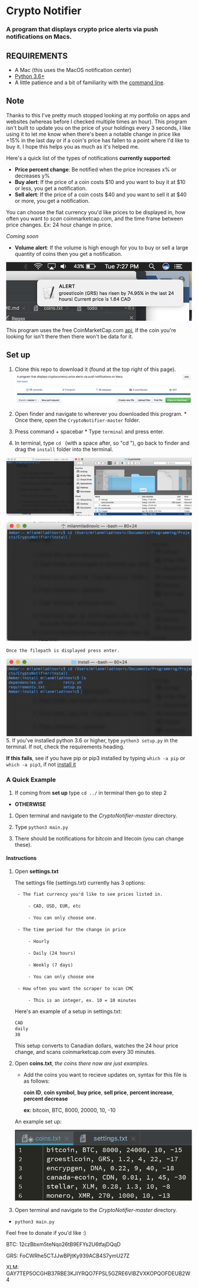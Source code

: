# Crypto Notifier
### A program that displays crypto price alerts via push notifications on Macs.

## REQUIREMENTS
  * A Mac (this uses the MacOS notification center)
  * [Python 3.6+](https://www.python.org/downloads/release/python-365/)
  * A little patience and a bit of familiarity with the [command line](https://www.davidbaumgold.com/tutorials/command-line/).

## Note
Thanks to this I've pretty much stopped looking at my portfolio on apps and websites (whereas before I checked multiple times an hour). This program isn't built to update you on the price of your holdings every 3 seconds, I like using it to let me know when there's been a notable change in price like +15% in the last day or if a coin's price has fallen to a point where I'd like to buy it. I hope this helps you as much as it's helped me.

Here's a quick list of the types of notifications **currently supported**:

* **Price percent change**: Be notified when the price increases x% or decreases y%
* **Buy alert**: If the price of a coin costs $10 and you want to buy it at $10 or less, you get a notification.
* **Sell alert**: If the price of a coin costs $40 and you want to sell it at $40 or more, you get a notification.

You can choose the fiat currency you'd like prices to be displayed in, how often you want to *scan* coinmarketcap.com, and the time frame between price changes. Ex: 24 hour change in price.

*Coming soon*

* **Volume alert**: If the volume is high enough for you to buy or sell a large quantity of coins then you get a notification.

![alt text](https://github.com/MellowYarker/CryptoNotifier/blob/master/images/grsExample.png "Example Notification")

This program uses the free CoinMarketCap.com [api](https://coinmarketcap.com/api/), if the coin you're looking for isn't there then there won't be data for it.


## Set up
  1. Clone this repo to download it (found at the top right of this page).
  ![alt text](https://github.com/MellowYarker/CryptoNotifier/blob/master/images/clone.png "Clone")
  2. Open finder and navigate to wherever you downloaded this program.
    * Once there, open the `CryptoNotifier-master` folder.
  3. Press command + spacebar
    * Type `terminal` and press enter.

  4. In terminal, type `cd ` (with a space after, so "cd "), go back to finder and drag the `install` folder into the terminal.

  ![alt text](https://github.com/MellowYarker/CryptoNotifier/blob/master/images/finder_terminal.png "Finder and Terminal")

  ![alt text](https://github.com/MellowYarker/CryptoNotifier/blob/master/images/dragged.png "Dragged In")

    Once the filepath is displayed press enter.

  ![alt text](https://github.com/MellowYarker/CryptoNotifier/blob/master/images/directory.png "Directory")
  5. If you've installed python 3.6 or higher, type `python3 setup.py` in the terminal. If not, check the requirements heading.

  **If this fails**, see if you have pip or pip3 installed by typing `which -a pip` or `which -a pip3`, if not [install it](https://stackoverflow.com/questions/6587507/how-to-install-pip-with-python-3)


### A Quick Example
1. If coming from **set up** type `cd ../` in terminal then go to step 2
* **OTHERWISE**
1. Open terminal and navigate to the *CryptoNotifier-master* directory.

2. Type `python3 main.py`

3. There should be notifications for bitcoin and litecoin (you can change these).



#### Instructions
1. Open **settings.txt**

    The settings file (settings.txt) currently has 3 options:

        - The fiat currency you'd like to see prices listed in.

            - CAD, USD, EUR, etc

            - You can only choose one.

        - The time period for the change in price

            - Hourly

            - Daily (24 hours)

            - Weekly (7 days)

            - You can only choose one

        - How often you want the scraper to scan CMC

            - This is an integer, ex. 10 = 10 minutes

    Here's an example of a setup in settings.txt:

    ```
    CAD
    daily
    30
    ```

    This setup converts to Canadian dollars, watches the 24 hour price change,
    and scans coinmarketcap.com every 30 minutes.

2. Open **coins.txt**, *the coins there now are just examples*.
    * Add the coins you want to recieve updates on, syntax for this file is as follows:

      **coin ID**, **coin symbol**, **buy price**, **sell price**, **percent increase**, **percent decrease**

      **ex**: bitcoin, BTC, 8000, 20000, 10, -10

   An example set up:

   ![alt text](https://github.com/MellowYarker/CryptoNotifier/blob/master/images/exampleCoins.png "Coin Setup")

3. Open terminal and navigate to the *CryptoNotifier-master* directory.
  * `python3 main.py`


Feel free to donate if you'd like :)

BTC: 12czBbxm5teNqo26tB9EFYs2U6tfajDQqD

GRS: FoCWRhe5CTJJwBPjtKy939ACB4S7ymU27Z

XLM: GAY7TEP5OCGHB37RBE3KJIYRQO7FPSL5GZRE6VIBZVXKOPQOFDEUB2W4


